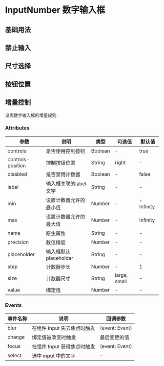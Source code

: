 # InputNumber 数字输入框

## 基础用法

<m-input-number />

## 禁止输入

<m-input-number-disable />

## 尺寸选择

<m-input-number-size />

## 按钮位置

<m-input-number-position />

## 增量控制

设置数字输入框的增量规则.

<m-input-number-rule />


### Attributes
| 参数      | 说明          | 类型      | 可选值                           | 默认值  |
|----------|-------------- |----------|--------------------------------  |-------- |
| controls | 是否使用控制按钮        | Boolean | - | true |
| controls-position | 控制按钮位置 | String | right | - |
| disabled | 是否禁用计数器        | Boolean | - | false |
| label | 输入框关联的label文字 | String | - | - |
| min      | 设置计数器允许的最小值 | Number | - | -Infinity |
| max      | 设置计数器允许的最大值 | Number | - | Infinity |
| name | 原生属性 | String | - | - |
| precision| 数值精度             | Number   | - | - |
| placeholder | 输入框默认 placeholder | String | - | - |
| step     | 计数器步长           | Number   | - | 1 |
| size     | 计数器尺寸           | String   | large, small | - |
| value    | 绑定值         | Number | - | - |

### Events
| 事件名称 | 说明 | 回调参数 |
|---------|--------|---------|
| blur | 在组件 Input 失去焦点时触发 | (event: Event) |
| change | 绑定值被改变时触发 | 最后变更的值 |
| focus | 在组件 Input 获得焦点时触发 | (event: Event) |
| select | 选中 input 中的文字 | - |
